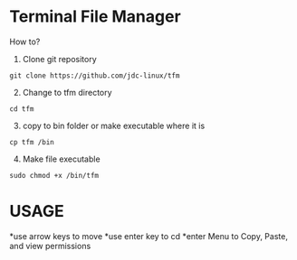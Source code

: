 # Terminal File Manager

How to?
1. Clone git repository

````
git clone https://github.com/jdc-linux/tfm
````

2. Change to tfm directory

````
cd tfm
````

3. copy to bin folder or make executable where it is

````
cp tfm /bin
````

4. Make file executable

````
sudo chmod +x /bin/tfm
````

# USAGE
*use arrow keys to move 
*use enter key to cd
*enter Menu to Copy, Paste, and view permissions
